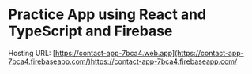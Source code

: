 # Practice App using React and TypeScript and Firebase

Hosting URL: 
[https://contact-app-7bca4.web.app](https://contact-app-7bca4.firebaseapp.com/)https://contact-app-7bca4.firebaseapp.com/

